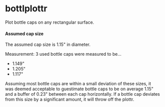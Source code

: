 # bottlplottr
Plot bottle caps on any rectangular surface.

#### Assumed cap size
The assumed cap size is 1.15" in diameter.

Measurement: 3 used bottle caps were measured to be...

  * 1.149"
  * 1.205"
  * 1.117"

Assuming most bottle caps are within a small deviation of these sizes, it was deemed acceptable to guestimate bottle caps to be on average 1.15" and a buffer of 0.23" between each cap horizontally. If a bottle cap deviates from this size by a significant amount, it will throw off the plottr.
